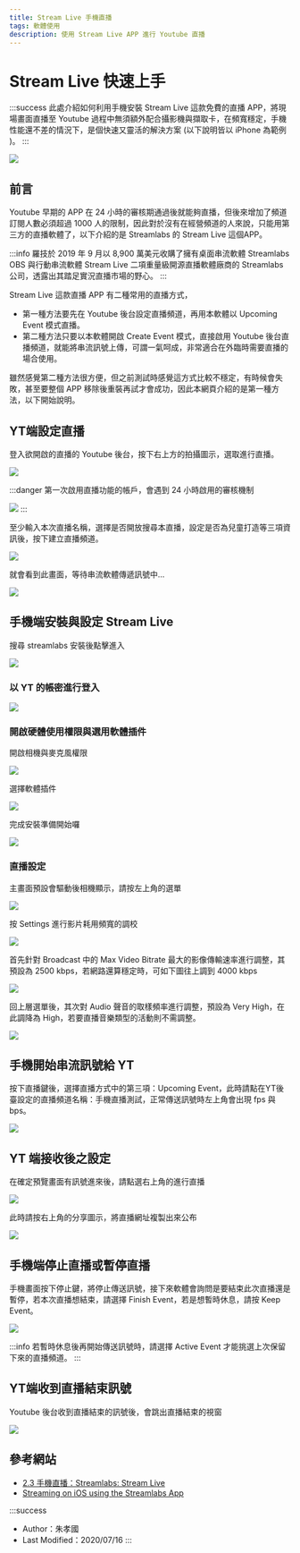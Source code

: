```yaml
---
title: Stream Live 手機直播
tags: 軟體使用
description: 使用 Stream Live APP 進行 Youtube 直播
---
```


# Stream Live 快速上手

:::success
此處介紹如何利用手機安裝 Stream Live 這款免費的直播 APP，將現場畫面直播至 Youtube 過程中無須額外配合攝影機與擷取卡，在頻寬穩定，手機性能還不差的情況下，是個快速又靈活的解決方案 (以下說明皆以 iPhone 為範例 )。
:::

![](https://i.imgur.com/ZmHFfu8.png)

## 前言
Youtube 早期的 APP 在 24 小時的審核期通過後就能夠直播，但後來增加了頻道訂閱人數必須超過 1000 人的限制，因此對於沒有在經營頻道的人來說，只能用第三方的直播軟體了，以下介紹的是 Streamlabs 的 Stream Live 這個APP。

:::info
羅技於 2019 年 9 月以 8,900 萬美元收購了擁有桌面串流軟體 Streamlabs OBS 與行動串流軟體 Stream Live 二項重量級開源直播軟體廠商的 Streamlabs 公司，透露出其踏足實況直播市場的野心。
:::

Stream Live 這款直播 APP 有二種常用的直播方式，
- 第一種方法要先在 Youtube 後台設定直播頻道，再用本軟體以 Upcoming Event 模式直播。
- 第二種方法只要以本軟體開啟 Create Event 模式，直接啟用 Youtube 後台直播頻道，就能將串流訊號上傳，可謂一氣呵成，非常適合在外臨時需要直播的場合使用。

雖然感覺第二種方法很方便，但之前測試時感覺這方式比較不穩定，有時候會失敗，甚至要整個 APP 移除後重裝再試才會成功，因此本網頁介紹的是第一種方法，以下開始說明。

## YT端設定直播
登入欲開啟的直播的 Youtube 後台，按下右上方的拍攝圖示，選取進行直播。

![](https://i.imgur.com/GMwtJPp.png)

:::danger
第一次啟用直播功能的帳戶，會遇到 24 小時啟用的審核機制

![](https://i.imgur.com/mIxaSjY.png)
:::

至少輸入本次直播名稱，選擇是否開放搜尋本直播，設定是否為兒童打造等三項資訊後，按下建立直播頻道。

![](https://i.imgur.com/KX5j6NO.png)

就會看到此畫面，等待串流軟體傳遞訊號中...

![](https://i.imgur.com/vg125U2.png)

## 手機端安裝與設定 Stream Live

搜尋 streamlabs 安裝後點擊進入

![](https://i.imgur.com/y5yNAdW.png)

### 以 YT 的帳密進行登入

![](https://i.imgur.com/kmJ0seF.gif)


### 開啟硬體使用權限與選用軟體插件
開啟相機與麥克風權限

![](https://i.imgur.com/SOo8k24.gif)

選擇軟體插件

![](https://i.imgur.com/XS9pe40.png)

完成安裝準備開始囉

![](https://i.imgur.com/YFIWN67.png)

### 直播設定
主畫面預設會驅動後相機顯示，請按左上角的選單

![](https://i.imgur.com/F2xTko3.jpg)

按 Settings 進行影片耗用頻寬的調校

![](https://i.imgur.com/dRLeDCI.png)

首先針對 Broadcast 中的 Max Video Bitrate 最大的影像傳輸速率進行調整，其預設為 2500 kbps，若網路還算穩定時，可如下圖往上調到 4000 kbps

![](https://i.imgur.com/UyNGRJG.gif)

<!-- ![](https://i.imgur.com/qMHv3TH.png)
![](https://i.imgur.com/EDgDmhc.png)
![](https://i.imgur.com/nSQ6zyR.png)
 -->

回上層選單後，其次對 Audio 聲音的取樣頻率進行調整，預設為 Very High，在此調降為 High，若要直播音樂類型的活動則不需調整。

![](https://i.imgur.com/Cm3A5bg.gif)

<!-- ![](https://i.imgur.com/KtlDbFV.png)
![](https://i.imgur.com/sj7hD58.png)
 -->

## 手機開始串流訊號給 YT
按下直播鍵後，選擇直播方式中的第三項：Upcoming Event，此時請點在YT後臺設定的直播頻道名稱：手機直播測試，正常傳送訊號時左上角會出現 fps 與 bps。

![](https://i.imgur.com/pOIGO5g.gif)

<!-- ![](https://i.imgur.com/d3svkek.jpg)
![](https://i.imgur.com/DCsbkEl.png)
![](https://i.imgur.com/rpfzyuQ.jpg)
![](https://i.imgur.com/rBk1Atu.jpg) -->


## YT 端接收後之設定
在確定預覽畫面有訊號進來後，請點選右上角的進行直播

![](https://i.imgur.com/T2clBcl.png)

此時請按右上角的分享圖示，將直播網址複製出來公布

![](https://i.imgur.com/35OAnx2.png)

## 手機端停止直播或暫停直播
手機畫面按下停止鍵，將停止傳送訊號，接下來軟體會詢問是要結束此次直播還是暫停，若本次直播想結束，請選擇 Finish Event，若是想暫時休息，請按 Keep Event。

![](https://i.imgur.com/eSXyhVw.gif)

:::info
若暫時休息後再開始傳送訊號時，請選擇 Active Event 才能挑選上次保留下來的直播頻道。
:::
<!-- ![](https://i.imgur.com/KgVlywp.jpg)
![](https://i.imgur.com/SU0PgoZ.jpg) -->

## YT端收到直播結束訊號
Youtube 後台收到直播結束的訊號後，會跳出直播結束的視窗

![](https://i.imgur.com/Dv55G2O.png)

## 參考網站
- [2.3 手機直播：Streamlabs: Stream Live](https://www.asustor.com/online/College_topic?topic=131&lan=zh_tw#2.3)
- [Streaming on iOS using the Streamlabs App](https://support.blueye.no/hc/en-us/articles/360012453939-Streaming-on-iOS-using-the-Streamlabs-App)

:::success
- Author：朱孝國
- Last Modified：2020/07/16
:::